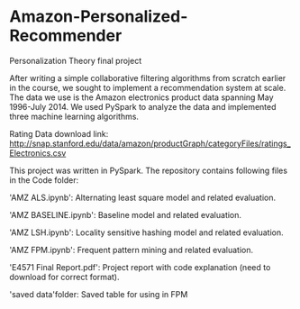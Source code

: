 # Amazon-Personalized-Recommender
Personalization Theory final project

After writing a simple collaborative filtering algorithms from scratch earlier in the course, we sought to implement a recommendation  system at scale. The data we use is the Amazon electronics product data spanning May 1996-July 2014. We used PySpark to analyze the data and implemented three machine learning algorithms. 

Rating Data download link: http://snap.stanford.edu/data/amazon/productGraph/categoryFiles/ratings_Electronics.csv


This project was written in PySpark. The repository contains following files in the Code folder:

'AMZ ALS.ipynb': Alternating least square model and related evaluation.

'AMZ BASELINE.ipynb': Baseline model and related evaluation.

'AMZ LSH.ipynb': Locality sensitive hashing model and related evaluation.

'AMZ FPM.ipynb': Frequent pattern mining and related evaluation.

'E4571 Final Report.pdf': Project report with code explanation (need to download for correct format).

'saved data'folder: Saved table for using in FPM
